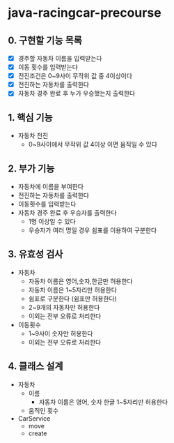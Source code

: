 # java-racingcar-precourse
## 0. 구현할 기능 목록
- [x] 경주할 자동차 이름을 입력받는다
- [x] 이동 횟수를 입력받는다
- [x] 전진조건은 0~9사이 무작위 값 중 4이상이다
- [x] 전진하는 자동차를 출력한다
- [x] 자동차 경주 완료 후 누가 우승했는지 출력한다

## 1. 핵심 기능
- 자동차 전진
  - 0~9사이에서 무작위 값 4이상 이면 움직일 수 있다

## 2. 부가 기능
- 자동차에 이름을 부여한다
- 전진하는 자동차를 출력한다
- 이동횟수를 입력받는다
- 자동차 경주 완료 후 우승자를 출력한다
  - 1명 이상일 수 있다
  - 우승자가 여러 명일 경우 쉼표를 이용하여 구분한다

## 3. 유효성 검사
- 자동차
  - 자동차 이름은 영어,숫자,한글만 허용한다
  - 자동차 이름은 1~5자리만 허용한다
  - 쉼표로 구분한다 (쉼표만 허용한다)
  - 2~9개의 자동차만 허용한다
  - 이외는 전부 오류로 처리한다
- 이동횟수
  - 1~9사이 숫자만 허용한다
  - 이외는 전부 오류로 처리한다

## 4. 클래스 설계
- 자동차
  - 이름
    - 자동차 이름은 영어, 숫자 한글 1~5자리만 허용한다
  - 움직인 횟수
- CarService
  - move
  - create
